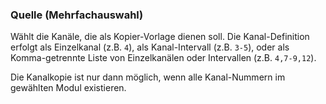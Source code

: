 ﻿### Quelle (Mehrfachauswahl)


Wählt die Kanäle, die als Kopier-Vorlage dienen soll.
Die Kanal-Definition erfolgt als Einzelkanal (z.B. `4`), als Kanal-Intervall (z.B. `3-5`), oder als Komma-getrennte Liste von Einzelkanälen oder Intervallen (z.B. `4,7-9,12`).

Die Kanalkopie ist nur dann möglich, wenn alle Kanal-Nummern im gewählten Modul existieren.


